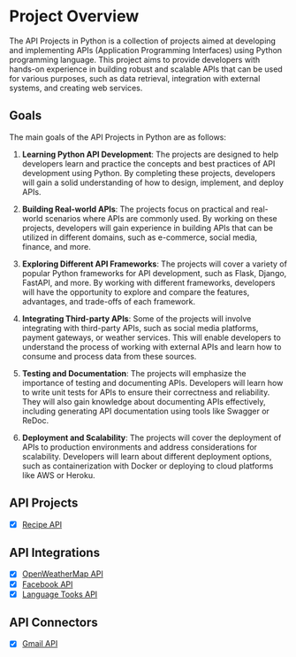 # Project Overview

The API Projects in Python is a collection of projects aimed at developing and implementing APIs (Application Programming Interfaces) using Python programming language. This project aims to provide developers with hands-on experience in building robust and scalable APIs that can be used for various purposes, such as data retrieval, integration with external systems, and creating web services.

## Goals

The main goals of the API Projects in Python are as follows:

1. **Learning Python API Development**: The projects are designed to help developers learn and practice the concepts and best practices of API development using Python. By completing these projects, developers will gain a solid understanding of how to design, implement, and deploy APIs.

2. **Building Real-world APIs**: The projects focus on practical and real-world scenarios where APIs are commonly used. By working on these projects, developers will gain experience in building APIs that can be utilized in different domains, such as e-commerce, social media, finance, and more.

3. **Exploring Different API Frameworks**: The projects will cover a variety of popular Python frameworks for API development, such as Flask, Django, FastAPI, and more. By working with different frameworks, developers will have the opportunity to explore and compare the features, advantages, and trade-offs of each framework.

4. **Integrating Third-party APIs**: Some of the projects will involve integrating with third-party APIs, such as social media platforms, payment gateways, or weather services. This will enable developers to understand the process of working with external APIs and learn how to consume and process data from these sources.

5. **Testing and Documentation**: The projects will emphasize the importance of testing and documenting APIs. Developers will learn how to write unit tests for APIs to ensure their correctness and reliability. They will also gain knowledge about documenting APIs effectively, including generating API documentation using tools like Swagger or ReDoc.

6. **Deployment and Scalability**: The projects will cover the deployment of APIs to production environments and address considerations for scalability. Developers will learn about different deployment options, such as containerization with Docker or deploying to cloud platforms like AWS or Heroku.

## API Projects

- [x] [Recipe API](README-py_dj_recipe_api.md)

## API Integrations

- [x] [OpenWeatherMap API](README-openweathermap.md)
- [x] [Facebook API](README-Meta.md)
- [x] [Language Tooks API](README-languagetool.md)

## API Connectors

- [x] [Gmail API](README-connectors.md)